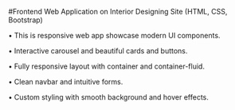 #Frontend Web Application on Interior Designing Site (HTML, CSS, Bootstrap) 

• This is responsive web app showcase modern UI components. 

• Interactive carousel and beautiful cards and buttons. 

• Fully responsive layout with container and container-fluid. 

• Clean navbar and intuitive forms. 

• Custom styling with smooth background and hover effects.
